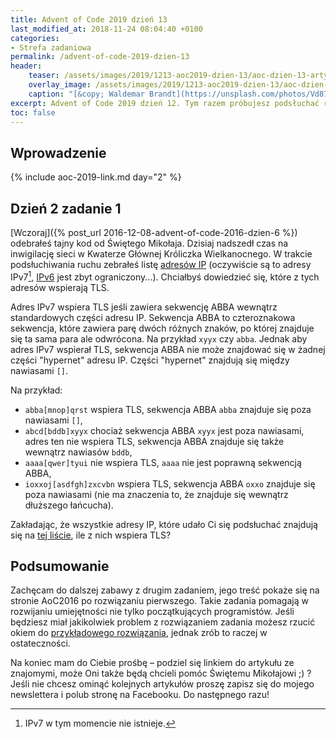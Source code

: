 ```yaml
---
title: Advent of Code 2019 dzień 13
last_modified_at: 2018-11-24 08:04:40 +0100
categories:
- Strefa zadaniowa
permalink: /advent-of-code-2019-dzien-13
header:
    teaser: /assets/images/2019/1213-aoc2019-dzien-13/aoc-dzien-13-artykul.jpg
    overlay_image: /assets/images/2019/1213-aoc2019-dzien-13/aoc-dzien-13-artykul.jpg
    caption: "[&copy; Waldemar Brandt](https://unsplash.com/photos/Vd87rgA53CE)"
excerpt: Advent of Code 2019 dzień 12. Tym razem próbujesz podsłuchać ruch sieciowy w Kwaterze Głównej Króliczka Wielkanocnego. Problem w tym, że używa się tam IPv7...
toc: false
---
```


## Wprowadzenie

{% include aoc-2019-link.md day="2" %}

## Dzień 2 zadanie 1

[Wczoraj]({% post_url 2016-12-08-advent-of-code-2016-dzien-6 %}) odebrałeś tajny kod od Świętego Mikołaja. Dzisiaj nadszedł czas na inwigilację sieci w Kwaterze Głównej Króliczka Wielkanocnego. W trakcie podsłuchiwania ruchu zebrałeś listę [adresów IP](https://en.wikipedia.org/wiki/IP_address) (oczywiście są to adresy IPv7[^ipv7], [IPv6](https://en.wikipedia.org/wiki/IPv6) jest zbyt ograniczony...). Chciałbyś dowiedzieć się, które z tych adresów wspierają TLS.

[^ipv7]: IPv7 w tym momencie nie istnieje.

Adres IPv7 wspiera TLS jeśli zawiera sekwencję ABBA wewnątrz standardowych części adresu IP. Sekwencja ABBA to czteroznakowa sekwencja, które zawiera parę dwóch różnych znaków, po której znajduje się ta sama para ale odwrócona. Na przykład `xyyx` czy `abba`. Jednak aby adres IPv7 wspierał TLS, sekwencja ABBA nie może znajdować się w żadnej części "hypernet" adresu IP. Części "hypernet" znajdują się między nawiasami `[]`.

Na przykład:

- `abba[mnop]qrst` wspiera TLS, sekwencja ABBA `abba` znajduje się poza nawiasami `[]`,
- `abcd[bddb]xyyx` chociaż sekwencja ABBA `xyyx` jest poza nawiasami, adres ten nie wspiera TLS, sekwencja ABBA znajduje się także wewnątrz nawiasów `bddb`,
- `aaaa[qwer]tyui` nie wspiera TLS, `aaaa` nie jest poprawną sekwencją ABBA,
- `ioxxoj[asdfgh]zxcvbn` wspiera TLS, sekwencja ABBA `oxxo` znajduje się poza nawiasami (nie ma znaczenia to, że znajduje się wewnątrz dłuższego łańcucha).

Zakładając, że wszystkie adresy IP, które udało Ci się podsłuchać znajdują się na [tej liście](https://raw.githubusercontent.com/SamouczekProgramisty/StrefaZadaniowaSamouka/master/05_aoc_2016/src/main/test/resources/day07_input.txt), ile z nich wspiera TLS?

## Podsumowanie

Zachęcam do dalszej zabawy z drugim zadaniem, jego treść pokaże się na stronie AoC2016 po rozwiązaniu pierwszego. Takie zadania pomagają w rozwijaniu umiejętności nie tylko początkujących programistów. Jeśli będziesz miał jakikolwiek problem z rozwiązaniem zadania możesz rzucić okiem do [przykładowego rozwiązania](https://github.com/SamouczekProgramisty/StrefaZadaniowaSamouka/tree/master/05_aoc_2016/src/main/java/pl/samouczekprogramisty/szs/aoc2016/day07), jednak zrób to raczej w ostateczności.

Na koniec mam do Ciebie prośbę – podziel się linkiem do artykułu ze znajomymi, może Oni także będą chcieli pomóc Świętemu Mikołajowi ;) ? Jeśli nie chcesz ominąć kolejnych artykułów proszę zapisz się do mojego newslettera i polub stronę na Facebooku. Do następnego razu!
